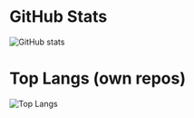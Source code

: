 
# GitHub Stats
![GitHub stats](https://github-readme-stats-9ezaiy5eq-s213asdfegadwerewr.vercel.app/api?username=agustinmaringolo&count_private=true&hide_rank=true&hide=stars&show_icons=true&show=prs_merged,prs_merged_percentage)

# Top Langs (own repos)
![Top Langs](https://github-readme-stats-9ezaiy5eq-s213asdfegadwerewr.vercel.app/api/top-langs/?username=agustinmaringolo&exclude_repo=github-readme-stats&layout=pie)





